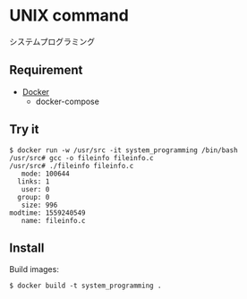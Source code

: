 # UNIX command

システムプログラミング

## Requirement

- [Docker](https://www.docker.com/)
  - docker-compose

## Try it

```console
$ docker run -w /usr/src -it system_programming /bin/bash
/usr/src# gcc -o fileinfo fileinfo.c
/usr/src# ./fileinfo fileinfo.c
   mode: 100644
  links: 1
   user: 0
  group: 0
   size: 996
modtime: 1559240549
   name: fileinfo.c
```

## Install

Build images:

```console
$ docker build -t system_programming .
```

